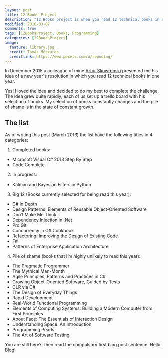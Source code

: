 ```yaml
---
layout: post
title: 12 Books Project
description: "12 Books project is when you read 12 technical books in one year"
modified: 2016-03-07
comments: true
tags: [12BooksProject, Books, Programming]
categories: [12BooksProject]
image:
  feature: library.jpg
  credit: Tamás Mészáros
  creditlink: https://www.pexels.com/u/repuding/
---
```


In December 2015 a colleague of mine [Artur Skowroński](https://medium.com/@ArturSkowronski) presented me his idea of a new year's resolution in which you read 12 technical books in one year.

<!-- more -->

Yes! I loved the idea and decided to do my best to complete the challenge.
The idea grew quite rapidly, each of us set up a trello board with his selection of books. My selection of books constantly changes and the pile of shame is in the state of constant growth.

## The list
As of writing this post (March 2016) the list have the following titles in 4 categories:

1. Completed books:

  * Microsoft Visual C# 2013 Step By Step
  * Code Complete


2. In progress:

  * Kalman and Bayesian Filters in Python


3. Big 12 (Books currently selected for being read this year):

  * C# In Depth
  * Design Patterns: Elements of Reusable Object-Oriented Software
  * Don’t Make Me Think
  * Dependency Injection in .Net
  * Pro Git
  * Concurrency in C# Cookbook
  * Refactoring: Improving the Design of Existing Code
  * F#
  * Patterns of Enterprise Application Architecture


4. Pile of shame (books that I’m highly unlikely to read this year):
  * The Pragmatic Programmer
  * The Mythical Man-Month
  * Agile Principles, Patterns and Practices in C#
  * Growing Object-Oriented Software, Guided by Tests
  * CLR via C#
  * The Design of Everyday Things
  * Rapid Development
  * Real-World Functional Programming
  * Elements of Computing Systems: Building a Modern Computer from First Principles
  * About Face: The Essentials of Interaction Design
  * Understanding Space: An Introduction
  * Programming Pearls
  * The Art of Software Testing


  You are still here? Then read the compulsory first blog post sentence: Hello Blog!
